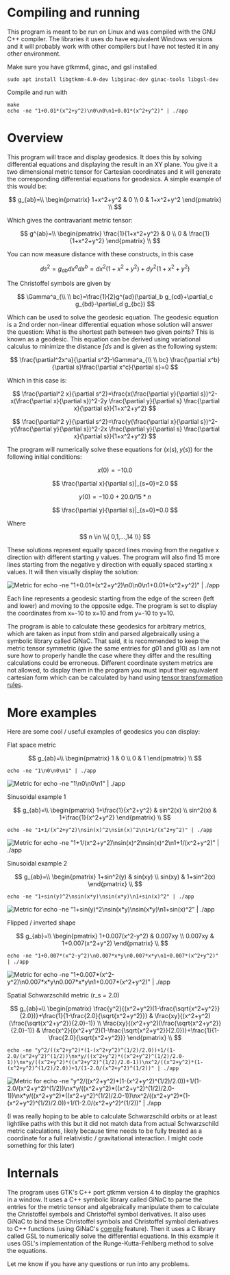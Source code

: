 # Compiling and running
This program is meant to be run on Linux and was compiled with the GNU C++ compiler. The libraries it uses do have equivalent Windows versions and it will probably work with other compilers but I have not tested it in any other environment.

Make sure you have gtkmm4, ginac, and gsl installed
```
sudo apt install libgtkmm-4.0-dev libginac-dev ginac-tools libgsl-dev
```
Compile and run with
```
make
echo -ne "1+0.01*(x^2+y^2)\n0\n0\n1+0.01*(x^2+y^2)" | ./app
```

# Overview
This program will trace and display geodesics. It does this by solving differential equations and displaying the result in an XY plane. You give it a two dimensional metric tensor for Cartesian coordinates and it will generate the corresponding differential equations for geodesics. A simple example of this would be:

$$
g_{ab}=\\
\begin{pmatrix}
1+x^2+y^2 & 0 \\
0 & 1+x^2+y^2
\end{pmatrix}
\\
$$

Which gives the contravariant metric tensor:

$$
g^{ab}=\\
\begin{pmatrix}
\frac{1}{1+x^2+y^2} & 0 \\
0 & \frac{1}{1+x^2+y^2}
\end{pmatrix}
\\
$$

You can now measure distance with these constructs, in this case

$$
ds^2=g_{ab}dx^adx^b=dx^2(1+x^2+y^2)+dy^2(1+x^2+y^2)
$$

The Christoffel symbols are given by

$$
\Gamma^a_{\\ \\ bc}=\frac{1}{2}g^{ad}(\partial_b g_{cd}+\partial_c g_{bd}-\partial_d g_{bc})
$$

Which can be used to solve the geodesic equation. The geodesic equation is a 2nd order non-linear differential equation whose solution will answer the question: What is the shortest path between two given points? This is known as a geodesic. This equation can be derived using variational calculus to minimize the distance $\int ds$ and is given as the following system:

$$
\frac{\partial^2x^a}{\partial s^2}-\Gamma^a_{\\ \\ bc} \frac{\partial x^b}{\partial s}\frac{\partial x^c}{\partial s}=0
$$

Which in this case is:

$$
\frac{\partial^2 x}{\partial s^2}=\frac{x(\frac{\partial y}{\partial s})^2-x(\frac{\partial x}{\partial s})^2-2y \frac{\partial y}{\partial s} \frac{\partial x}{\partial s}}{1+x^2+y^2}
$$

$$
\frac{\partial^2 y}{\partial s^2}=\frac{y(\frac{\partial x}{\partial s})^2-y(\frac{\partial y}{\partial s})^2-2x \frac{\partial y}{\partial s} \frac{\partial x}{\partial s}}{1+x^2+y^2}
$$

The program will numerically solve these equations for $(x(s),y(s))$ for the following initial conditions:

$$
x(0)=-10.0
$$

$$
\frac{\partial x}{\partial s}|_{s=0}=2.0
$$

$$
y(0)=-10.0+20.0/15*n
$$

$$
\frac{\partial y}{\partial s}|_{s=0}=0.0
$$

Where

$$
n \in \\{ 0,1,...,14 \\}
$$

These solutions represent equally spaced lines moving from the negative x direction with different starting y values. The program will also find 15 more lines starting from the negative y direction with equally spaced starting x values. It will then visually display the solution:

![Metric for `echo -ne "1+0.01*(x^2+y^2)\n0\n0\n1+0.01*(x^2+y^2)" | ./app`](images/img1.png)

Each line represents a geodesic starting from the edge of the screen (left and lower) and moving to the opposite edge. The program is set to display the coordinates from x=-10 to x=10 and from y=-10 to y=10.

The program is able to calculate these geodesics for arbitrary metrics, which are taken as input from stdin and parsed algebraically using a symbolic library called GiNaC. That said, it is recommended to keep the metric tensor symmetric (give the same entries for g01 and g10) as I am not sure how to properly handle the case where they differ and the resulting calculations could be erroneous. Different coordinate system metrics are not allowed, to display them in the program you must input their equivalent cartesian form which can be calculated by hand using [tensor transformation rules](https://en.wikipedia.org/wiki/Covariant_transformation#With_coordinates).

# More examples

Here are some cool / useful examples of geodesics you can display:

Flat space metric

$$
g_{ab}=\\
\begin{pmatrix}
1 & 0 \\
0 & 1
\end{pmatrix}
\\
$$

`echo -ne "1\n0\n0\n1" | ./app`

![Metric for `echo -ne "1\n0\n0\n1" | ./app`](images/img2.png)

Sinusoidal example 1

$$
g_{ab}=\\
\begin{pmatrix}
1+\frac{1}{x^2+y^2} & sin^2(x) \\
sin^2(x) & 1+\frac{1}{x^2+y^2}
\end{pmatrix}
\\
$$

`echo -ne "1+1/(x^2+y^2)\nsin(x)^2\nsin(x)^2\n1+1/(x^2+y^2)" | ./app`

![Metric for `echo -ne "1+1/(x^2+y^2)\nsin(x)^2\nsin(x)^2\n1+1/(x^2+y^2)" | ./app`](images/img3.png)

Sinusoidal example 2

$$
g_{ab}=\\
\begin{pmatrix}
1+sin^2(y) & sin(xy) \\
sin(xy) & 1+sin^2(x)
\end{pmatrix}
\\
$$

`echo -ne "1+sin(y)^2\nsin(x*y)\nsin(x*y)\n1+sin(x)^2" | ./app`

![Metric for `echo -ne "1+sin(y)^2\nsin(x*y)\nsin(x*y)\n1+sin(x)^2" | ./app`](images/img4.png)

Flipped / inverted shape

$$
g_{ab}=\\
\begin{pmatrix}
1+0.007(x^2-y^2) & 0.007xy \\
0.007xy & 1+0.007(x^2+y^2)
\end{pmatrix}
\\
$$

`echo -ne "1+0.007*(x^2-y^2)\n0.007*x*y\n0.007*x*y\n1+0.007*(x^2+y^2)" | ./app`

![Metric for `echo -ne "1+0.007*(x^2-y^2)\n0.007*x*y\n0.007*x*y\n1+0.007*(x^2+y^2)" | ./app`](images/img5.png)

Spatial Schwarzschild metric (r_s = 2.0)

$$
g_{ab}=\\
\begin{pmatrix}
\frac{y^2}{(x^2+y^2)(1-\frac{\sqrt{x^2+y^2}}{2.0})}+\frac{1}{1-\frac{2.0}{\sqrt{x^2+y^2}}} & \frac{xy}{(x^2+y^2)(\frac{\sqrt{x^2+y^2}}{2.0}-1)} \\
\frac{xy}{(x^2+y^2)(\frac{\sqrt{x^2+y^2}}{2.0}-1)} & \frac{x^2}{(x^2+y^2)(1-\frac{\sqrt{x^2+y^2}}{2.0})}+\frac{1}{1-\frac{2.0}{\sqrt{x^2+y^2}}}
\end{pmatrix}
\\
$$

`echo -ne "y^2/((x^2+y^2)*(1-(x^2+y^2)^(1/2)/2.0))+1/(1-2.0/(x^2+y^2)^(1/2))\nx*y/((x^2+y^2)*((x^2+y^2)^(1/2)/2.0-1))\nx*y/((x^2+y^2)*((x^2+y^2)^(1/2)/2.0-1))\nx^2/((x^2+y^2)*(1-(x^2+y^2)^(1/2)/2.0))+1/(1-2.0/(x^2+y^2)^(1/2))" | ./app`

![Metric for `echo -ne "y^2/((x^2+y^2)*(1-(x^2+y^2)^(1/2)/2.0))+1/(1-2.0/(x^2+y^2)^(1/2))\nx*y/((x^2+y^2)*((x^2+y^2)^(1/2)/2.0-1))\nx*y/((x^2+y^2)*((x^2+y^2)^(1/2)/2.0-1))\nx^2/((x^2+y^2)*(1-(x^2+y^2)^(1/2)/2.0))+1/(1-2.0/(x^2+y^2)^(1/2))" | ./app`](images/img6.png)

(I was really hoping to be able to calculate Schwarzschild orbits or at least lightlike paths with this but it did not match data from actual Schwarzschild metric calculations, likely because time needs to be fully treated as a coordinate for a full relativistic / gravitational interaction. I might code something for this later)

# Internals
The program uses GTK's C++ port gtkmm version 4 to display the graphics in a window. It uses a C++ symbolic library called GiNaC to parse the entries for the metric tensor and algebraically manipulate them to calculate the Christoffel symbols and Christoffel symbol derivatives. It also uses GiNaC to bind these Christoffel symbols and Christoffel symbol derivatives to C++ functions (using GiNaC's [compile](https://www.ginac.de/tutorial/#Compiling-expressions-to-C-function-pointers) feature). Then it uses a C library called GSL to numerically solve the differential equations. In this example it uses GSL's implementation of the Runge-Kutta-Fehlberg method to solve the equations.

Let me know if you have any questions or run into any problems.
